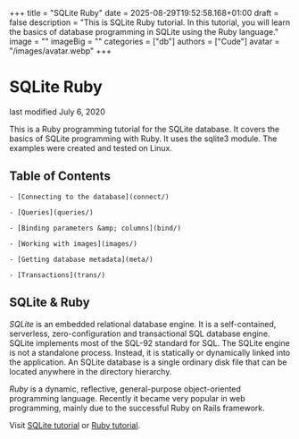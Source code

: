 +++
title = "SQLite Ruby"
date = 2025-08-29T19:52:58.168+01:00
draft = false
description = "This is SQLite Ruby tutorial. In this tutorial, you will learn the basics of database programming in SQLite using the Ruby language."
image = ""
imageBig = ""
categories = ["db"]
authors = ["Cude"]
avatar = "/images/avatar.webp"
+++

# SQLite Ruby

last modified July 6, 2020 

This is a Ruby programming tutorial for the SQLite database. It covers the basics 
of SQLite programming with Ruby. It uses the sqlite3 module. The examples were 
created and tested on Linux. 

## Table of Contents

    - [Connecting to the database](connect/)

    - [Queries](queries/)

    - [Binding parameters &amp; columns](bind/)

    - [Working with images](images/)

    - [Getting database metadata](meta/)

    - [Transactions](trans/)

## SQLite &amp; Ruby

*SQLite* is an embedded relational database engine. 
It is a self-contained, serverless, zero-configuration and transactional SQL 
database engine. SQLite implements most of the SQL-92 standard for SQL. The SQLite 
engine is not a standalone process. Instead, it is statically or dynamically linked 
into the application. An SQLite database is a single ordinary disk file that can be 
located anywhere in the directory hierarchy.

*Ruby* is a dynamic, reflective, general-purpose object-oriented programming language.
Recently it became very popular in web programming, mainly due to the successful
Ruby on Rails framework.

Visit [SQLite tutorial](/db/sqlite/) or [Ruby tutorial](/lang/ruby/).